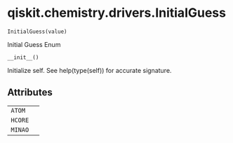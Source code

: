 <span id="qiskit-chemistry-drivers-initialguess" />

# qiskit.chemistry.drivers.InitialGuess

<span id="undefined" />

`InitialGuess(value)`

Initial Guess Enum

<span id="undefined" />

`__init__()`

Initialize self. See help(type(self)) for accurate signature.

## Attributes

|         |   |
| ------- | - |
| `ATOM`  |   |
| `HCORE` |   |
| `MINAO` |   |
